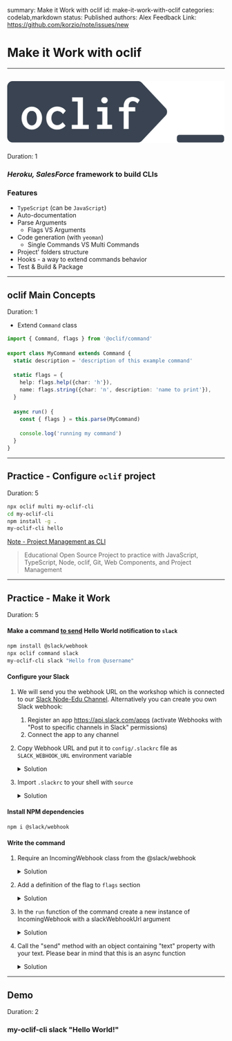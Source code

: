 summary: Make it Work with oclif
id: make-it-work-with-oclif
categories: codelab,markdown
status: Published 
authors: Alex
Feedback Link: https://github.com/korzio/note/issues/new

# Make it Work with oclif

---

## [![node](assets/oclif.png)](https://oclif.io/)
Duration: 1

### *Heroku, SalesForce* framework to build CLIs

### Features

- `TypeScript` (can be `JavaScript`)
- Auto-documentation
- Parse Arguments
  - Flags VS Arguments
- Code generation (with `yeoman`)
  - Single Commands VS Multi Commands
- Project' folders structure
- Hooks - a way to extend commands behavior
- Test & Build & Package

---

## oclif Main Concepts
Duration: 1

- Extend `Command` class

```ts
import { Command, flags } from '@oclif/command'

export class MyCommand extends Command {
  static description = 'description of this example command'

  static flags = {
    help: flags.help({char: 'h'}),
    name: flags.string({char: 'n', description: 'name to print'}),
  }

  async run() {
    const { flags } = this.parse(MyCommand)

    console.log('running my command')
  }
}
```

---

## Practice - Configure `oclif` project
Duration: 5

```bash
npx oclif multi my-oclif-cli
cd my-oclif-cli
npm install -g .
my-oclif-cli hello
```

[Note - Project Management as CLI](https://github.com/korzio/note)

> Educational Open Source Project to practice with JavaScript, TypeScript, Node, oclif, Git, Web Components, and Project Management

---

## Practice - Make it Work
Duration: 5

#### Make a command [to send](https://www.npmjs.com/package/@slack/webhook) Hello World notification to `slack` 

```bash
npm install @slack/webhook
npx oclif command slack
my-oclif-cli slack "Hello from @username"
```

#### Configure your Slack
1. We will send you the webhook URL on the workshop which is connected to our [Slack Node-Edu Channel](https://join.slack.com/t/note-edu/shared_invite/enQtNzM5NDU3MDUzMDE0LWQwNjFmZDc0NzYwOTBhZDczNDUwZTM0ZDM2NGZhOTNlOWVlMWM4M2I1YmQyOWZiNWMzMGY0ODRmOWVmYzZiNDg). Alternatively you can create you own Slack webhook:
    1. Register an app https://api.slack.com/apps (activate Webhooks with "Post to specific channels in Slack" permissions)
    2. Connect the app to any channel

1. Copy Webhook URL and put it to `config/.slackrc` file as `SLACK_WEBHOOK_URL` environment variable
    <details>
      <summary>Solution</summary>
    
      ```bash
      export SLACK_WEBHOOK_URL=___WEBHOOK_GOES_HERE___
      ```

      Please copy a working webhook url variable from the url redirected from [here](https://bit.ly/35zA1Xd)
    </details>
    
1. Import `.slackrc` to your shell with `source`
    <details>
      <summary>Solution</summary>
    
      ```bash
      source config/.slackrc
      ```
    </details>


#### Install NPM dependencies
```bash
npm i @slack/webhook

```

#### Write the command
1. Require an IncomingWebhook class from the @slack/webhook
    <details>
      <summary>Solution</summary>
    
      ```ts
      import { IncomingWebhook } from '@slack/webhook'
      ```
    </details>

1. Add a definition of the flag to `flags` section
    <details>
      <summary>Solution</summary>
    
      ```ts
      slackWebhookUrl: flags.string({
        env: 'SLACK_WEBHOOK_URL',
        required: true
      })
      ```
    </details>
    
1. In the `run` function of the command create a new instance of IncomingWebhook with a slackWebhookUrl argument
    <details>
      <summary>Solution</summary>
    
      ```ts
      const webhook = new IncomingWebhook(flags.slackWebhookUrl)
      ```
    </details>
    
1. Call the "send" method with an object containing "text" property with your text. Please bear in mind that this is an async function
    <details>
      <summary>Solution</summary>
    
      ```ts
      await webhook.send({ text: 'Hello from @username' })
      ```
    </details>

---

## Demo

Duration: 2

### my-oclif-cli slack "Hello World!"
